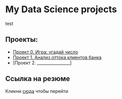 # My Data Science projects
test
## Проекты:
* [Проект 0. Игра: угадай число](https://github.com/SergeyMarashov/data_science/tree/main/project_0)
* [Проект 1. Анализ оттока клиентов банка](https://github.com/SergeyMarashov/data_science/tree/main/Project_1)
* [Проект 2. ________________]

## Ссылка на резюме 
Кликни [сюда](https://github.com/SergeyMarashov) чтобы перейти
